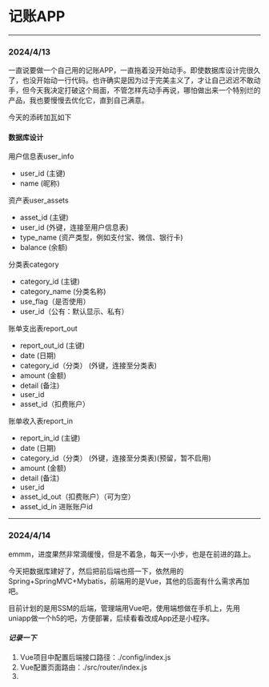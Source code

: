 # 记账APP 

---

### 2024/4/13

一直说要做一个自己用的记账APP，一直拖着没开始动手。即使数据库设计完很久了，也没开始动一行代码。也许确实是因为过于完美主义了，才让自己迟迟不敢动手，但今天我决定打破这个局面，不管怎样先动手再说，哪怕做出来一个特别烂的产品，我也要慢慢去优化它，直到自己满意。

今天的添砖加瓦如下

#### 数据库设计

用户信息表user_info

* user_id (主键)
* name (昵称)



资产表user_assets

- asset_id (主键)
- user_id (外键，连接至用户信息表)
- type_name (资产类型，例如支付宝、微信、银行卡)
- balance (余额)



分类表category

- category_id (主键)
- category_name (分类名称)
- use_flag（是否使用）
- user_id（公有：默认显示、私有）



账单支出表report_out

- report_out_id (主键)
- date (日期)
- category_id（分类） (外键，连接至分类表)
- amount (金额)
- detail (备注)
- user_id
- asset_id（扣费账户）



账单收入表report_in

   - report_in_id (主键)
   - date (日期)
   - category_id（分类） (外键，连接至分类表)(预留，暂不启用)
   - amount (金额)
   - detail (备注)
   - user_id
   - asset_id_out（扣费账户）（可为空）
   - asset_id_in 进账账户id

---

### 2024/4/14

emmm，进度果然非常滴缓慢，但是不着急，每天一小步，也是在前进的路上。

今天把数据库建好了，然后把前后端也搭一下，依然用的Spring+SpringMVC+Mybatis，前端用的是Vue，其他的后面有什么需求再加吧。

目前计划的是用SSM的后端，管理端用Vue吧，使用端想做在手机上，先用uniapp做一个h5的吧，方便部署，后续看看改成App还是小程序。

#### *记录一下*

1. Vue项目中配置后端接口路径：./config/index.js
2. Vue配置页面路由：./src/router/index.js
3. 